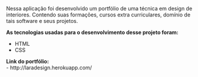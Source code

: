  <p> Nessa aplicação foi desenvolvido um portfólio de uma técnica em design de interiores. Contendo suas formações, cursos extra curriculares, domínio de tais software  e seus projetos.</p> 
 
<P><strong> As tecnologias usadas para o desenvolvimento desse projeto foram:</strong></p>

 - HTML
 - CSS
<p> <strong> Link do portfólio:<br> </strong>  
- http://laradesign.herokuapp.com/
